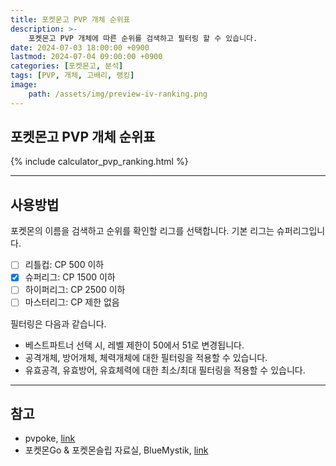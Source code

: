 ```yaml
---
title: 포켓몬고 PVP 개체 순위표
description: >-
    포켓몬고 PVP 개체에 따른 순위를 검색하고 필터링 할 수 있습니다.
date: 2024-07-03 18:00:00 +0900
lastmod: 2024-07-04 09:00:00 +0900
categories: [포켓몬고, 분석]
tags: [PVP, 개체, 고배리, 랭킹]
image:
    path: /assets/img/preview-iv-ranking.png
---
```


## 포켓몬고 PVP 개체 순위표

{% include calculator_pvp_ranking.html %}

---

## 사용방법

포켓몬의 이름을 검색하고 순위를 확인할 리그를 선택합니다. 기본 리그는 슈퍼리그입니다.
- [ ] 리틀컵: CP 500 이하
- [x] 슈퍼리그: CP 1500 이하
- [ ] 하이퍼리그: CP 2500 이하
- [ ] 마스터리그: CP 제한 없음

필터링은 다음과 같습니다.

- 베스트파트너 선택 시, 레벨 제한이 50에서 51로 변경됩니다.
- 공격개체, 방어개체, 체력개체에 대한 필터링을 적용할 수 있습니다.
- 유효공격, 유효방어, 유효체력에 대한 최소/최대 필터링을 적용할 수 있습니다.

---

## 참고

- pvpoke, [link](https://pvpoke.com/)
- 포켓몬Go & 포켓몬슬립 자료실, BlueMystik, [link](https://blog.naver.com/suikun2002)
